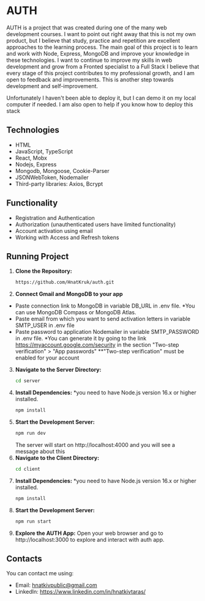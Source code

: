# AUTH
AUTH is a project that was created during one of the many web development courses. I want to point out right away that this is not my own product, but I believe that study, practice and repetition are excellent approaches to the learning process.
The main goal of this project is to learn and work with Node, Express, MongoDB and improve your knowledge in these technologies. I want to continue to improve my skills in web development and grow from a Fronted specialist to a Full Stack
I believe that every stage of this project contributes to my professional growth, and I am open to feedback and improvements. This is another step towards development and self-improvement.

Unfortunately I haven't been able to deploy it, but I can demo it on my local computer if needed. I am also open to help if you know how to deploy this stack

## Technologies
- HTML
- JavaScript, TypeScript
- React, Mobx
- Nodejs, Express
- Mongodb, Mongoose, Cookie-Parser
- JSONWebToken, Nodemailer
- Third-party libraries: Axios, Bcrypt

## Functionality
- Registration and Authentication
- Authorization (unauthenticated users have limited functionality)
- Account activation using email
- Working with Access and Refresh tokens

## Running Project
1. **Clone the Repository:**
   ```bash
   https://github.com/HnatKruk/auth.git
2. **Connect Gmail and MongoDB to your app**
- Paste connection link to MongoDB in variable DB_URL in .env file.
*You can use MongoDB Compass or MongoDB Atlas.
- Paste email from which you want to send activation letters in variable SMTP_USER in .env file
- Paste password to application Nodemailer in variable SMTP_PASSWORD in .env file.
*You can generate it by going to the link <a href="https://myaccount.google.com/security" target="_blank">https://myaccount.google.com/security</a> in the section "Two-step verification" > "App passwords"
**"Two-step verification" must be enabled for your account
3. **Navigate to the Server Directory:**
    ```bash
   cd server
4. **Install Dependencies:** *you need to have Node.js version 16.x or higher installed.
    ```bash
   npm install
5. **Start the Development Server:**
    ```bash
   npm run dev
   ```
    The server will start on http://localhost:4000 and you will see a message about this
6. **Navigate to the Client Directory:**
    ```bash
   cd client
3. **Install Dependencies:** *you need to have Node.js version 16.x or higher installed.
    ```bash
   npm install
4. **Start the Development Server:**
    ```bash
   npm run start
   ```
5. **Explore the AUTH App:**
Open your web browser and go to http://localhost:3000 to explore and interact with auth app.
## Contacts
You can contact me using:
- Email: hnatkivpublic@gmail.com
- LinkedIn: <a href="https://www.linkedin.com/in/hnatkivtaras/" target="_blank">https://www.linkedin.com/in/hnatkivtaras/</a>
